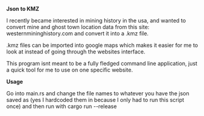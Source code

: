 **Json to KMZ**

I recently became interested in mining history in the usa, and wanted to convert mine and ghost town location data from this site: westernmininghistory.com and convert it into a .kmz file.

.kmz files can be imported into google maps which makes it easier for me to look at instead of going through the websites interface.


This program isnt meant to be a fully fledged command line application, just a quick tool for me to use on one specific website.


**Usage**

Go into main.rs and change the file names to whatever you have the json saved as (yes I hardcoded them in because I only had to run this script once) and then run with cargo run --release

